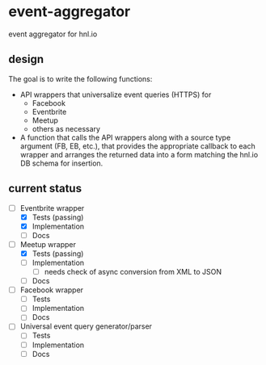 # event-aggregator

event aggregator for hnl.io


## design

The goal is to write the following functions:

- API wrappers that universalize event queries (HTTPS) for
  - Facebook
  - Eventbrite
  - Meetup
  - others as necessary
- A function that calls the API wrappers along with a source type argument (FB, EB, etc.), that provides the appropriate callback to each wrapper and arranges the returned data into a form matching the hnl.io DB schema for insertion.

## current status

- [ ] Eventbrite wrapper
  - [x] Tests (passing)
  - [x] Implementation
  - [ ] Docs
- [ ] Meetup wrapper
  - [x] Tests (passing)
  - [ ] Implementation
    - [ ] needs check of async conversion from XML to JSON
  - [ ] Docs
- [ ] Facebook wrapper
  - [ ] Tests
  - [ ] Implementation
  - [ ] Docs
- [ ] Universal event query generator/parser
  - [ ] Tests
  - [ ] Implementation
  - [ ] Docs
